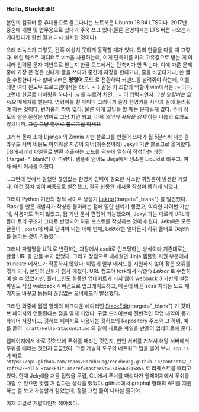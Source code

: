 ### Hello, StackEdit!

본인의 컴퓨터 중 휴대용으로 들고다니는 노트북은 Ubuntu 18.04 LTS이다. 2017년 중순에 개발 및 업무용으로 샀다가 주욱 쓰고 있다(물론 운영체제는 LTS 버전 나오는거 기다렸다가 한번 밀고 다시 설치한 것이다).

으레 리눅스가 그렇듯, 간혹 예상치 못하게 동작할 때가 있다. 특히 한글을 다룰 때 그렇다. 메인 텍스트 에디터로 vim을 사용하는데, 이게 단축키를 키의 고유값으로 받는 게 아니라 입력된 문자 기반으로 받는지 한글 모드에서는 단축키가 안 먹는다. 이에 따른 문제 중에 가장 큰 점은 신나게 글을 쓰다가 중간에 저장을 한다거나, 줄을 바꾼다거나, 쓴 글을 수정한다거나 할때 vim은 **명령어 모드** 로 전환하여 커맨드를 날려줘야 하는데, 이를테면 여타 윈도우 프로그램에서는 `Ctrl + S` 같은 키 조합의 역할이 vim에서는 `:w` 이다. 그런데 한글로 타이핑을 하다가 `:w` 를 누르려 치면, `:ㅈ` 이 입력되면서 *그딴 명령어는 없어요* 메세지를 뱉는다. 명령어를 칠 때마다 그러니까 줄창 한영키를 시작과 끝에 눌러줘야 하는 것이다. 번거롭기 짝이 없다. 물론 이게 코딩을 할 때는 문제될게 없다. 주석 정도의 짧은 문장은 영어로 그냥 치면 되고, 이게 *영어의 사용을 강제* 하는 나름의 효과도 있으니까. ~~그럼 그냥 영어로 블로그질 하세요~~

그래서 올해 초에 Django 의 Zinnia 기반 블로그를 만들어 쓰다가 월 5달러씩 내는 클라우드 서버 비용도 아까워질 지경이 되어(취준생이라) Jekyll 기반 블로그로 옮겨왔다. DB에서 md 파일들로 변환 추출하는 코드를 덕분에 열심히 작성하는 [과정](https://blog.rockheung.xyz/%EC%9D%BC%EC%83%81/2018/06/17/Django-blog-zinnia%EC%97%90%EC%84%9C-github-pages%EB%A1%9C.html){:target="_blank"} 이 따랐다. 템플릿 언어도 Jinja에서 생소한 Liquid로 바꾸고, 여차 해서 이사를 마쳤다. 

...그런데 앞에서 말했던 끊임없는 한영키 입력이 필요한 사소한 귀찮음이 발생한 거였다. 이건 점차 쌓여 짜증으로 발전했고, 결국 한동안 게시물 작성이 뜸하게 되었다.

그러다 Python 기반의 정적 사이트 생성기 [Lektor](https://www.getlektor.com/){:target="_blank"} 를 발견했다. Flask를 만든 개발자가 작성한 툴이라는 점에 일단 신뢰가 생겼고, 익숙한 파이썬 기반에, 사용자도 적지 않았고, 웹 기반 문서 편집이 가능했으며, Jekyll과는 다르게 URL에 폴더 트리 구조가 그대로 반영되어 하위 포스트를 작성하는 것이 쉬웠다. Jekyll은 모든 글들이 `_posts`에 바로 담겨야 되는 데에 반해, Lektor는 얼마든지 하위 폴더로 Depth를 늘리는 것이 가능했다.

그러나 파일명을 URL로 변환하는 과정에서 ascii로 인코딩하는 방식이라 기존대로는 한글 URL을 만들 수가 없었다. 그리고 장점으로 내세웠던 Jinja 템플릿 지원 부분에서 truncate 메서드가 작동하지 않았다. 이렇게 일부 메서드를 지원하지 않아 잦은 오류를 겪게 되니, 본인의 신뢰가 점차 깨졌다. URL 정도야 fork해서 *나만의 Lektor* 로 수정하여 쓸 수 있었지만, 플러그인도 한동안 업데이트가 되지 않아 webpack 3 기반의 설정 파일도 직접 webpack 4 버전으로 업그레이드하고, 때문에 바뀐 scss 처리용 노드 패키지도 바꾸고 등등의 끊임없는 오버헤드가 발생했다.

그러던 와중에 웹앱 형태의 마크다운 에디터인 [StackEdit](https://stackedit.io/){:target="_blank"} 가 깃허브 페이지와 연동된다는 점을 알게 되었다. 구글 드라이브에 전반적인 작업 내역이 동기화되어 저장되고, 깃허브 페이지로 사용되는 깃허브의 Repository 주소와 그 하위, 예를 들어 `_draft/Hello-StackEdit.md` 와 같이 새로운 파일을 만들어 업데이트해 준다.

웹페이지에서 바로 깃허브에 푸쉬를 때리는 것인지, 한번 서버를 거쳐서 해당 서버에서 푸쉬를 때리는 것인지 궁금했다. 크롬 개발자 도구의 네트워크 탭을 열어 보니,  `app.js`가 바로 `https://api.github.com/repos/Rockheung/rockheung.github.io/contents/_draft%2FHello-StackEdit.md?ref=master&t=1545563315855` 로 리퀘스트를 때리고 있다. 한때 Jekyll을 처음 접했을 무렵, CLI에서 푸쉬를 때리다가 웹페이지에서 푸쉬를 때릴 수 있으면 멋질 거 같다는 생각을 했었다. github에서 graphql 형태의 API를 지원하는 걸 보고 가능할거 같았는데, 정말 그런 툴이 나타날 줄이야.

이제 이걸로 개발자인척 해야겠다. 
<!--stackedit_data:
eyJwcm9wZXJ0aWVzIjoiZXh0ZW5zaW9uczpcbiAgcHJlc2V0Oi
B6ZXJvXG50aXRsZTogJ0hlbGxvLCBTdGFja0VkaXQhJ1xuYXV0
aG9yOiBSb2NraGV1bmdcbnRhZ3M6ICdKZWt5bGwsIExla3Rvci
wgU3RhY2tFZGl0J1xuY2F0ZWdvcmllczog7J287IOBXG4iLCJo
aXN0b3J5IjpbLTExODEyMTIzOTMsLTcwNTcwMTc2MywxMDEzND
A3MTgwLC0xNjQzMTIxMjUyLC03Nzc1NzcwNjEsNjAxMjkwODUx
XX0=
-->